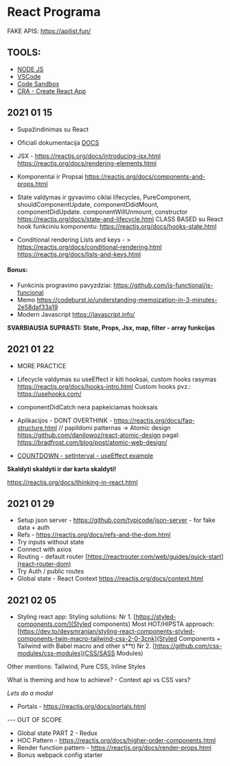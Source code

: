 # React Programa

FAKE APIS: https://apilist.fun/

## TOOLS:
- [NODE JS](https://nodejs.org/en/)
- [VSCode](https://code.visualstudio.com/) 
- [Code Sandbox](https://codesandbox.io/)
- [CRA - Create React App](https://reactjs.org/docs/create-a-new-react-app.html)

## 2021 01 15

- Supažindinimas su React 
- Oficiali dokumentacija [DOCS](https://reactjs.org/docs/getting-started.html)
- JSX - https://reactjs.org/docs/introducing-jsx.html   
https://reactjs.org/docs/rendering-elements.html

- Komponentai ir Propsai https://reactjs.org/docs/components-and-props.html
- State valdymas ir gyvavimo ciklai lifecycles, PureComponent, shouldComponentUpdate, componentDdidMount, componentDidUpdate. componentWillUnmount, constructor https://reactjs.org/docs/state-and-lifecycle.html CLASS BASED
su React hook funkciniu komponentu: https://reactjs.org/docs/hooks-state.html
- Conditional rendering Lists and keys - >
https://reactjs.org/docs/conditional-rendering.html
https://reactjs.org/docs/lists-and-keys.html


#### Bonus: 

- Funkcinis progravimo pavyzdziai: https://github.com/js-functional/js-funcional
- Memo https://codeburst.io/understanding-memoization-in-3-minutes-2e58daf33a19
- Modern Javascript https://javascript.info/

**SVARBIAUSIA SUPRASTI: State, Props, Jsx, map, filter - array funkcijas**

## 2021 01 22
- MORE PRACTICE
- Lifecycle valdymas su useEffect ir kiti hooksai, custom hooks rasymas https://reactjs.org/docs/hooks-intro.html
Custom hooks pvz.: https://usehooks.com/
- componentDidCatch nera papkeiciamas hooksais
- Aplikacijos - DONT OVERTHINK - https://reactjs.org/docs/faq-structure.html 
// papildomi patternas -> Atomic design https://github.com/danilowoz/react-atomic-design pagal: https://bradfrost.com/blog/post/atomic-web-design/

- [COUNTDOWN - setInterval - useEffect example](https://github.com/juozasm/react-mokymai/blob/master/Countdown.js)

**Skaldyti skaldyti ir dar karta skaldyti!**

https://reactjs.org/docs/thinking-in-react.html

## 2021 01 29
- Setup json server - https://github.com/typicode/json-server - for fake data + auth
- Refs - https://reactjs.org/docs/refs-and-the-dom.html
- Try inputs without state
- Connect with axios 
- Routing - default router [https://reactrouter.com/web/guides/quick-start](react-router-dom)
- Try Auth / public routes
- Global state - React Context https://reactjs.org/docs/context.html

## 2021 02 05

- Styling react app:
Styling solutions: 
Nr 1. [https://styled-components.com/](Styled components) Most HOT/HIPSTA approach: [https://dev.to/devsmranjan/styling-react-components-styled-components-twin-macro-tailwind-css-2-0-3cnk](Styled Components + Tailwind with Babel macro and other s**t)
Nr 2. [https://github.com/css-modules/css-modules](CSS/SASS Modules)

Other mentions: Tailwind, Pure CSS, Inline Styles

What is theming and how to achieve? - Context api vs CSS vars?

*Lets do a modal*

- Portals - https://reactjs.org/docs/portals.html

--- OUT OF SCOPE
- Global state PART 2 - Redux
- HOC Pattern - https://reactjs.org/docs/higher-order-components.html
- Render function pattern - https://reactjs.org/docs/render-props.html
- Bonus webpack config starter
